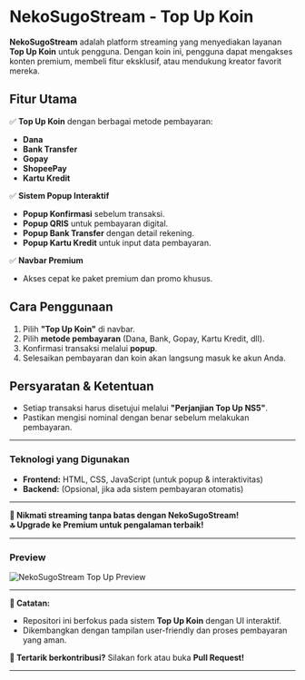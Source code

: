 # **NekoSugoStream - Top Up Koin**  

**NekoSugoStream** adalah platform streaming yang menyediakan layanan **Top Up Koin** untuk pengguna. Dengan koin ini, pengguna dapat mengakses konten premium, membeli fitur eksklusif, atau mendukung kreator favorit mereka.  

## **Fitur Utama**  
✅ **Top Up Koin** dengan berbagai metode pembayaran:  
- **Dana**  
- **Bank Transfer**  
- **Gopay**  
- **ShopeePay**  
- **Kartu Kredit**  

✅ **Sistem Popup Interaktif**  
- **Popup Konfirmasi** sebelum transaksi.  
- **Popup QRIS** untuk pembayaran digital.  
- **Popup Bank Transfer** dengan detail rekening.  
- **Popup Kartu Kredit** untuk input data pembayaran.  

✅ **Navbar Premium**  
- Akses cepat ke paket premium dan promo khusus.  

## **Cara Penggunaan**  
1. Pilih **"Top Up Koin"** di navbar.  
2. Pilih **metode pembayaran** (Dana, Bank, Gopay, Kartu Kredit, dll).  
3. Konfirmasi transaksi melalui **popup**.  
4. Selesaikan pembayaran dan koin akan langsung masuk ke akun Anda.  

## **Persyaratan & Ketentuan**  
- Setiap transaksi harus disetujui melalui **"Perjanjian Top Up NS5"**.  
- Pastikan mengisi nominal dengan benar sebelum melakukan pembayaran.  

---

### **Teknologi yang Digunakan**  
- **Frontend:** HTML, CSS, JavaScript (untuk popup & interaktivitas)  
- **Backend:** (Opsional, jika ada sistem pembayaran otomatis)  

---

**🎉 Nikmati streaming tanpa batas dengan NekoSugoStream!**  
**🔝 Upgrade ke Premium untuk pengalaman terbaik!**  

---

### **Preview**  
![NekoSugoStream Top Up Preview](image.png)  

---

**📌 Catatan:**  
- Repositori ini berfokus pada sistem **Top Up Koin** dengan UI interaktif.  
- Dikembangkan dengan tampilan user-friendly dan proses pembayaran yang aman.  

**🚀 Tertarik berkontribusi?** Silakan fork atau buka **Pull Request!**  

---



